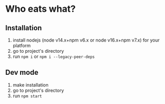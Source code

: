 # Who eats what?

## Installation

1. install nodejs (node v14.x+npm v6.x or node v16.x+npm v7.x) for your platform
2. go to project's directory
3. run `npm i` or `npm i --legacy-peer-deps`


## Dev mode

1. make installation
2. go to project's directory
3. run `npm start`
